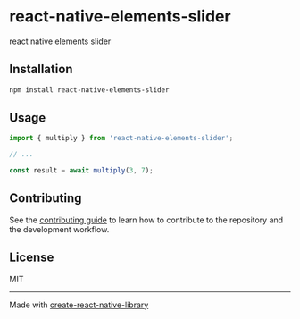# react-native-elements-slider

react native elements slider

## Installation

```sh
npm install react-native-elements-slider
```

## Usage

```js
import { multiply } from 'react-native-elements-slider';

// ...

const result = await multiply(3, 7);
```

## Contributing

See the [contributing guide](CONTRIBUTING.md) to learn how to contribute to the repository and the development workflow.

## License

MIT

---

Made with [create-react-native-library](https://github.com/callstack/react-native-builder-bob)

